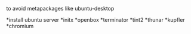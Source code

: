 to avoid metapackages like ubuntu-desktop

*install ubuntu server
*initx
*openbox
*terminator
*tint2
*thunar
*kupfler
*chromium